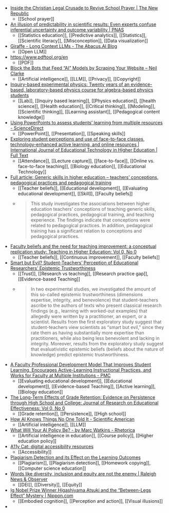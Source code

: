 - [Inside the Christian Legal Crusade to Revive School Prayer | The New Republic](https://newrepublic.com/article/172477/inside-christian-legal-crusade-revive-school-prayer)
	- [[School prayer]]
- [An illusion of predictability in scientific results: Even experts confuse inferential uncertainty and outcome variability | PNAS](https://www.pnas.org/doi/abs/10.1073/pnas.2302491120)
	- [[Statistics education]], [[Predictive analytics]], [[Statistics]], [[Scientific literacy]], [[Misconception]], [[Data visualization]]
- [Giraffe - Long Context LLMs - The Abacus.AI Blog](https://blog.abacus.ai/blog/2023/08/22/giraffe-long-context-llms/)
	- [[Open LLM]]
- https://www.pdftool.org/en
	- [[PDF]]
- [Block the Bots that Feed “AI” Models by Scraping Your Website – Neil Clarke](https://neil-clarke.com/block-the-bots-that-feed-ai-models-by-scraping-your-website/)
	- [[Artificial intelligence]], [[LLM]], [[Privacy]], [[Copyright]]
- [Inquiry-based experimental physics: Twenty years of an evidence-based, laboratory-based physics course for algebra-based physics students](https://journals.aps.org/prper/abstract/10.1103/PhysRevPhysEducRes.19.020116)
	- [[Lab]], [[Inquiry based learning]], [[Physics education]], [[health science]], [[Health education]], [[Critical thinking]], [[Modeling]], [[Scientific thinking]], [[Learning assistant]], [[Pedagogical content knowledge]]
- [Using PowerPoints to assess students’ learning from multiple resources - ScienceDirect](https://www.sciencedirect.com/science/article/abs/pii/S0361476X23000589?dgcid=raven_sd_via_email)
	- [[PowerPoint]], [[Presentation]], [[Speaking skills]]
- [Exploring student perceptions and use of face-to-face classes, technology-enhanced active learning, and online resources | International Journal of Educational Technology in Higher Education | Full Text](https://educationaltechnologyjournal.springeropen.com/articles/10.1186/s41239-023-00416-3)
	- [[Attendance]], [[Lecture capture]], [[face-to-face]], [[Online vs. face-to-face teaching]], [[Biology education]], [[Educational Technology]]
- [Full article: Generic skills in higher education – teachers’ conceptions, pedagogical practices and pedagogical training](https://www.tandfonline.com/doi/full/10.1080/13562517.2023.2248003)
	- [[Teacher beliefs]], [[Educational development]], [[Evaluating educational development]], [[Skill]], [[Faculty beliefs]]
	- >This study investigates the associations between higher education teachers’ conceptions of teaching generic skills, pedagogical practices, pedagogical training, and teaching experience. The findings indicate that conceptions were related to pedagogical practices. In addition, pedagogical training has a significant relation to conceptions and pedagogical practices.
- [Faculty beliefs and the need for teaching improvement: a conceptual replication study: Teaching in Higher Education: Vol 0, No 0](https://www.tandfonline.com/doi/abs/10.1080/13562517.2023.2244887)
	- [[Teacher beliefs]], [[Continuous improvement]], [[Faculty beliefs]]
- [Smart but Evil? Student-Teachers’ Perception of Educational Researchers’ Epistemic Trustworthiness](https://files.eric.ed.gov/fulltext/EJ1229774.pdf)
	- [[Trust]], [[Research vs teaching]], [[Research practice gap]], [[Evidence-based Teaching]]
	- >In two experimental studies, we investigated the amount of this so-called epistemic trustworthiness (dimensions expertise, integrity, and benevolence) that student-teachers ascribe to the authors of texts who present classical research findings (e.g., learning with worked-out examples) that allegedly were written by a practitioner, an expert, or a scientist. Results from the first exploratory study suggest that student-teachers view scientists as “smart but evil,” since they rate them as having substantially more expertise than practitioners, while also being less benevolent and lacking in integrity. Moreover, results from the exploratory study suggest that evaluativistic epistemic beliefs (beliefs about the nature of knowledge) predict epistemic trustworthiness.
- [A Faculty Professional Development Model That Improves Student Learning, Encourages Active-Learning Instructional Practices, and Works for Faculty at Multiple Institutions - PMC](https://www.ncbi.nlm.nih.gov/pmc/articles/PMC5998327/)
	- [[Evaluating educational development]], [[Educational development]], [[Evidence-based Teaching]], [[Active learning]], [[Biology education]]
- [The Long-Term Effects of Grade Retention: Evidence on Persistence through High School and College: Journal of Research on Educational Effectiveness: Vol 0, No 0](https://www.tandfonline.com/doi/abs/10.1080/19345747.2023.2240323)
	- [[Grade retention]], [[Persistence]], [[High school]]
- [How AI Knows Things No One Told It - Scientific American](https://www.scientificamerican.com/article/how-ai-knows-things-no-one-told-it/)
	- [[Artificial intelligence]], [[LLM]]
- [What Will Your AI Policy Be? - by Marc Watkins - Rhetorica](https://marcwatkins.substack.com/p/have-an-ai-policy-so-does-everyone)
	- [[Artificial intelligence in education]], [[Course policy]], [[Higher education policy]]
- [A11y Cat: digital accessibility resources](https://raindrop.io/a11ycat/a-35893871/sort=title)
	- [[Accessibility]]
- [Plagiarism Detection and its Effect on the Learning Outcomes](https://edarxiv.org/pqhx7/)
	- [[Plagiarism]], [[Plagiarism detection]], [[Homework copying]], [[Computer science education]]
- [Words like diversity, inclusion and equity are not the enemy | Raleigh News & Observer](https://www.newsobserver.com/opinion/article278445114.html)
	- [[DEI]], [[Diversity]], [[Equity]]
- [Ig Nobel Prize Winner Higashiyama Atsuki and the “Between-Legs Effect” Mystery | Nippon.com](https://www.nippon.com/en/japan-topics/c12403/)
	- [[Embodied cognition]], [[Perception and action]], [[Visual illusions]]
-